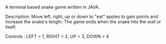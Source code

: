 A terminal based snake game written in JAVA. 

Description:
Move left, right, up or down to "eat" apples to gain points and increase the snake's length.
The game ends when the snake hits the wall or itself.

Controls :
LEFT = 1, RIGHT = 2, UP = 3, DOWN = 4
